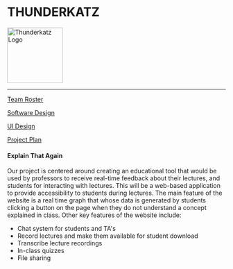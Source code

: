 # THUNDERKATZ
<img src="https://raw.githubusercontent.com/r-meagher/CS2212Group14/master/resources/thunderkatz.jpg?token=AX5ksmtkdautpcum63TqOByd7br0Hd-Qks5YkP7HwA%3D%3D" alt="Thunderkatz Logo" width="128" height="128">

---
[Team Roster](../CS2212Group14/teamroster)

[Software Design](../CS2212Group14/softwareDesign) 

[UI Design](../CS2212Group14/UIDesign)

[Project Plan](../CS2212Group14/projectPlan)

#### Explain That Again
Our project is centered around creating an educational tool that would be used by professors to receive real-time feedback about their lectures, and students for interacting with lectures. This will be a web-based application to provide accessibility to students during lectures. The main feature of the website is a real time graph that whose data is generated by students clicking a button on the page when they do not understand a concept explained in class.
Other key features of the website include:
  * Chat system for students and TA's
  * Record lectures and make them available for student download
  * Transcribe lecture recordings
  * In-class quizzes
  * File sharing 













